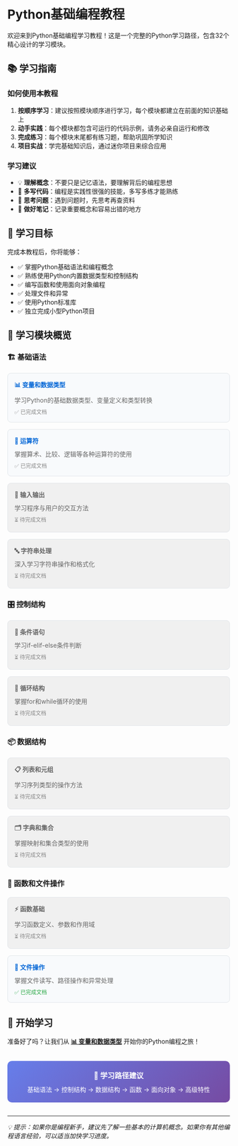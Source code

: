 # Python基础编程教程

欢迎来到Python基础编程学习教程！这是一个完整的Python学习路径，包含32个精心设计的学习模块。

## 📚 学习指南

### 如何使用本教程

1. **按顺序学习**：建议按照模块顺序进行学习，每个模块都建立在前面的知识基础上
2. **动手实践**：每个模块都包含可运行的代码示例，请务必亲自运行和修改
3. **完成练习**：每个模块末尾都有练习题，帮助巩固所学知识
4. **项目实战**：学完基础知识后，通过迷你项目来综合应用

### 学习建议

- 💡 **理解概念**：不要只是记忆语法，要理解背后的编程思想
- 🔧 **多写代码**：编程是实践性很强的技能，多写多练才能熟练
- 🤔 **思考问题**：遇到问题时，先思考再查资料
- 📝 **做好笔记**：记录重要概念和容易出错的地方

## 🎯 学习目标

完成本教程后，你将能够：

- ✅ 掌握Python基础语法和编程概念
- ✅ 熟练使用Python内置数据类型和控制结构
- ✅ 编写函数和使用面向对象编程
- ✅ 处理文件和异常
- ✅ 使用Python标准库
- ✅ 独立完成小型Python项目

## 📖 学习模块概览

### 🏗️ 基础语法

<div style="display: grid; grid-template-columns: repeat(auto-fit, minmax(300px, 1fr)); gap: 15px; margin: 20px 0;">

<div style="padding: 15px; border: 1px solid #e1e5e9; border-radius: 8px; background: #f8fafc;">
  <h4 style="margin: 0 0 10px 0; color: #0366d6;">📊 <a href="./01-variables-and-types/" style="color: inherit; text-decoration: none;">变量和数据类型</a></h4>
  <p style="margin: 0; font-size: 14px; color: #666;">学习Python的基础数据类型、变量定义和类型转换</p>
  <div style="margin-top: 8px; font-size: 12px; color: #888;">✅ 已完成文档</div>
</div>

<div style="padding: 15px; border: 1px solid #e1e5e9; border-radius: 8px; background: #f8fafc;">
  <h4 style="margin: 0 0 10px 0; color: #0366d6;">🔢 <a href="./02-operators/" style="color: inherit; text-decoration: none;">运算符</a></h4>
  <p style="margin: 0; font-size: 14px; color: #666;">掌握算术、比较、逻辑等各种运算符的使用</p>
  <div style="margin-top: 8px; font-size: 12px; color: #888;">✅ 已完成文档</div>
</div>

<div style="padding: 15px; border: 1px solid #e1e5e9; border-radius: 8px; background: #f0f0f0;">
  <h4 style="margin: 0 0 10px 0; color: #666;">💬 输入输出</h4>
  <p style="margin: 0; font-size: 14px; color: #666;">学习程序与用户的交互方法</p>
  <div style="margin-top: 8px; font-size: 12px; color: #888;">⏳ 待完成文档</div>
</div>

<div style="padding: 15px; border: 1px solid #e1e5e9; border-radius: 8px; background: #f0f0f0;">
  <h4 style="margin: 0 0 10px 0; color: #666;">🔤 字符串处理</h4>
  <p style="margin: 0; font-size: 14px; color: #666;">深入学习字符串操作和格式化</p>
  <div style="margin-top: 8px; font-size: 12px; color: #888;">⏳ 待完成文档</div>
</div>

</div>

### 🎛️ 控制结构

<div style="display: grid; grid-template-columns: repeat(auto-fit, minmax(300px, 1fr)); gap: 15px; margin: 20px 0;">

<div style="padding: 15px; border: 1px solid #e1e5e9; border-radius: 8px; background: #f0f0f0;">
  <h4 style="margin: 0 0 10px 0; color: #666;">🔀 条件语句</h4>
  <p style="margin: 0; font-size: 14px; color: #666;">学习if-elif-else条件判断</p>
  <div style="margin-top: 8px; font-size: 12px; color: #888;">⏳ 待完成文档</div>
</div>

<div style="padding: 15px; border: 1px solid #e1e5e9; border-radius: 8px; background: #f0f0f0;">
  <h4 style="margin: 0 0 10px 0; color: #666;">🔄 循环结构</h4>
  <p style="margin: 0; font-size: 14px; color: #666;">掌握for和while循环的使用</p>
  <div style="margin-top: 8px; font-size: 12px; color: #888;">⏳ 待完成文档</div>
</div>

</div>

### 📦 数据结构

<div style="display: grid; grid-template-columns: repeat(auto-fit, minmax(300px, 1fr)); gap: 15px; margin: 20px 0;">

<div style="padding: 15px; border: 1px solid #e1e5e9; border-radius: 8px; background: #f0f0f0;">
  <h4 style="margin: 0 0 10px 0; color: #666;">📋 列表和元组</h4>
  <p style="margin: 0; font-size: 14px; color: #666;">学习序列类型的操作方法</p>
  <div style="margin-top: 8px; font-size: 12px; color: #888;">⏳ 待完成文档</div>
</div>

<div style="padding: 15px; border: 1px solid #e1e5e9; border-radius: 8px; background: #f0f0f0;">
  <h4 style="margin: 0 0 10px 0; color: #666;">🗂️ 字典和集合</h4>
  <p style="margin: 0; font-size: 14px; color: #666;">掌握映射和集合类型的使用</p>
  <div style="margin-top: 8px; font-size: 12px; color: #888;">⏳ 待完成文档</div>
</div>

</div>

### 🔧 函数和文件操作

<div style="display: grid; grid-template-columns: repeat(auto-fit, minmax(300px, 1fr)); gap: 15px; margin: 20px 0;">

<div style="padding: 15px; border: 1px solid #e1e5e9; border-radius: 8px; background: #f0f0f0;">
  <h4 style="margin: 0 0 10px 0; color: #666;">⚡ 函数基础</h4>
  <p style="margin: 0; font-size: 14px; color: #666;">学习函数定义、参数和作用域</p>
  <div style="margin-top: 8px; font-size: 12px; color: #888;">⏳ 待完成文档</div>
</div>

<div style="padding: 15px; border: 1px solid #e1e5e9; border-radius: 8px; background: #f8fafc;">
  <h4 style="margin: 0 0 10px 0; color: #0366d6;">📁 <a href="./17-file-operations/" style="color: inherit; text-decoration: none;">文件操作</a></h4>
  <p style="margin: 0; font-size: 14px; color: #666;">掌握文件读写、路径操作和异常处理</p>
  <div style="margin-top: 8px; font-size: 12px; color: #28a745;">✅ 已完成文档</div>
</div>

</div>

## 🚀 开始学习

准备好了吗？让我们从 **[📊 变量和数据类型](./01-variables-and-types/)** 开始你的Python编程之旅！

<div style="text-align: center; margin: 30px 0; padding: 20px; background: linear-gradient(135deg, #667eea 0%, #764ba2 100%); border-radius: 10px; color: white;">
  <h3 style="margin: 0 0 10px 0;">🎯 学习路径建议</h3>
  <p style="margin: 0;">基础语法 → 控制结构 → 数据结构 → 函数 → 面向对象 → 高级特性</p>
</div>

---

*💡 提示：如果你是编程新手，建议先了解一些基本的计算机概念。如果你有其他编程语言经验，可以适当加快学习进度。*